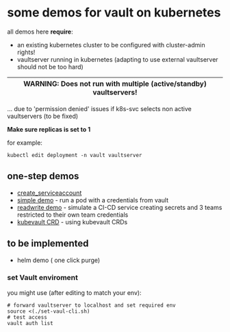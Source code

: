 # some demos for vault on kubernetes

all demos here **require**:

* an existing kubernetes cluster to be configured with cluster-admin rights!
* vaultserver running in kubernetes (adapting to use external vaultserver should not be too hard)

| WARNING: Does not run with multiple (active/standby) vaultservers! |
| --- |

... due to 'permission denied' issues if k8s-svc selects non active vaultservers (to be fixed)

**Make sure replicas is set to 1** 

for example:
```
kubectl edit deployment -n vault vaultserver
```

## one-step demos
* [create_serviceaccount](./demo/nox-simple/README_sa.md)
* [simple demo](./demo/nox-simple/README_simple.md) - run a pod with a credentials from vault
* [readwrite demo](./demo/nox-simple/README_rw.md) - simulate a CI-CD service creating secrets and 3 teams restricted to their own team credentials
* [kubevault CRD](./demo/nox-simple/README_kubvault.md) - using kubevault CRDs

## to be implemented
* helm demo ( one click purge)


### set Vault enviroment
you might use (after editing to match your env):

```
# forward vaultserver to localhost and set required env
source <(./set-vaul-cli.sh)
# test access
vault auth list
```


